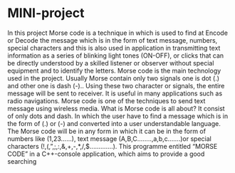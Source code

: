 # MINI-project
In this project Morse code is a technique in which is used to find at Encode or Decode the
message which is in the form of text message, numbers, special characters and this is also
used in application in transmitting text information as a series of blinking light tones
(ON-OFF), or clicks that can be directly understood by a skilled listener or observer
without special equipment and to identify the letters. Morse code is the main technology
used in the project. Usually Morse contain only two signals one is dot (.) and other one is
dash (-).. Using these two character or signals, the entire message will be sent to receiver.
It is useful in many applications such as radio navigations. Morse code is one of the
techniques to send text message using wireless media.
What is Morse code is all about? It consist of only dots and dash. In which the user have
to find a message which is in the form of (.) or (-) and converted into a user
understandable language. The Morse code will be in any form in which it can be in the
form of numbers like (1,23……), text message (A,B,C……..,a,b,c…….)or special
characters (!,(,”,;,:,&amp;,+,-,*,/,$.............).
This programme entitled “MORSE CODE” in a C++-console application, which aims to
provide a good searching
